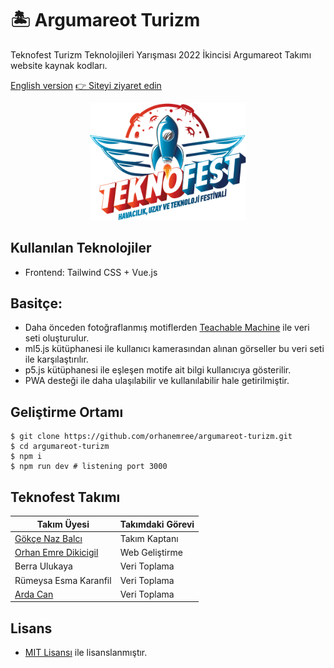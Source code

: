 # 🏝️ Argumareot Turizm
Teknofest Turizm Teknolojileri Yarışması 2022 İkincisi Argumareot Takımı website kaynak kodları.

[English version](./README.md)
[👉 Siteyi ziyaret edin](https://argumareot-turizm.netlify.app/)

<p align="center"><img alt="teknofest" src="./teknofest.png" width="250"></p>

## Kullanılan Teknolojiler
* Frontend: Tailwind CSS + Vue.js

## Basitçe:
* Daha önceden fotoğraflanmış motiflerden [Teachable Machine](https://teachablemachine.withgoogle.com/) ile veri seti oluşturulur.
* ml5.js kütüphanesi ile kullanıcı kamerasından alınan görseller bu veri seti ile karşılaştırılır.
* p5.js kütüphanesi ile eşleşen motife ait bilgi kullanıcıya gösterilir.
* PWA desteği ile daha ulaşılabilir ve kullanılabilir hale getirilmiştir.

## Geliştirme Ortamı
```terminal
$ git clone https://github.com/orhanemree/argumareot-turizm.git
$ cd argumareot-turizm
$ npm i
$ npm run dev # listening port 3000
```

## Teknofest Takımı
|Takım Üyesi|Takımdaki Görevi|
|--|--|
|[Gökçe Naz Balcı](mailto:gokcenazbalci@hotmail.com)|Takım Kaptanı|
|[Orhan Emre Dikicigil](https://github.com/orhanemree)|Web Geliştirme|
|Berra Ulukaya|Veri Toplama|
|Rümeysa Esma Karanfil|Veri Toplama|
|[Arda Can](https://www.instagram.com/arda.canm/)|Veri Toplama|

## Lisans
* [MIT Lisansı](./LICENSE) ile lisanslanmıştır.
